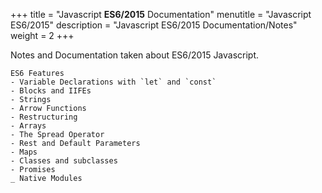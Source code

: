 +++
title = "Javascript **ES6/2015** Documentation"
menutitle = "Javascript ES6/2015"
description = "Javascript ES6/2015 Documentation/Notes"
weight = 2
+++

Notes and Documentation taken about ES6/2015 Javascript.

```
ES6 Features
- Variable Declarations with `let` and `const`
- Blocks and IIFEs
- Strings
- Arrow Functions
- Restructuring
- Arrays
- The Spread Operator
- Rest and Default Parameters
- Maps
- Classes and subclasses
- Promises
_ Native Modules
```
